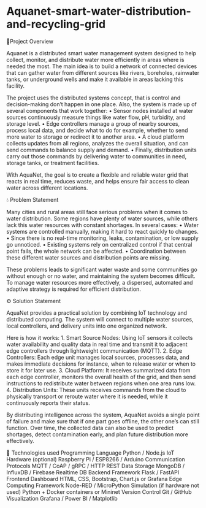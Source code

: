 # Aquanet-smart-water-distribution-and-recycling-grid
🎯Project Overview

Aquanet is a distributed smart water management system designed to help collect, monitor, and distribute water more efficiently in areas where is needed the most. The main idea is to build a network of connected devices that can gather water from different sources like rivers, boreholes, rainwater tanks, or underground wells and make it available in areas lacking this facility.

The project uses the distributed systems concept, that is control and decision-making don’t happen in one place. Also, the system is made up of several components that work together:
	•	Sensor nodes installed at water sources continuously measure things like water flow, pH, turbidity, and storage level.
	•	Edge controllers manage a group of nearby sources, process local data, and decide what to do for example, whether to send more water to storage or redirect it to another area.
	•	A cloud platform collects updates from all regions, analyzes the overall situation, and can send commands to balance supply and demand.
	•	Finally, distribution units carry out those commands by delivering water to communities in need, storage tanks, or treatment facilities.

With AquaNet, the goal is to create a flexible and reliable water grid that reacts in real time, reduces waste, and helps ensure fair access to clean water across different locations.


💧 Problem Statement

Many cities and rural areas still face serious problems when it comes to water distribution.
Some regions have plenty of water sources, while others lack this water resources with constant shortages. In several cases:
	•	Water systems are controlled manually, making it hard to react quickly to changes.
	•	Since there is no real-time monitoring, leaks, contamination, or low supply go unnoticed.
	•	Existing systems rely on centralized control if that central point fails, the whole network can be affected.
	•	Coordination between these different water sources and distribution points are missing.

These problems leads to significant water waste and some communities go without enough or no water, and maintaining the system becomes difficult. To manage water resources more effectively, a dispersed, automated and adaptive strategy is required for efficient distribution. 


⚙️ Solution Statement

AquaNet provides a practical solution by combining IoT technology and distributed computing.
The system will connect to multiple water sources, local controllers, and delivery units into one organized network.

Here is how it works:
	1.	Smart Source Nodes:
Using IoT sensors it collects water availability and quality data in real time and transmit it to adjacent edge controllers through lightweight communication (MQTT).
	2.	Edge Controllers:
Each edge unit manages local sources, processes data, and makes immediate decisions for instance, when to release water or when to store it for later use.
	3.	Cloud Platform:
It receives summarized data from each edge controller, monitors the overall health of the grid, and then send instructions to redistribute water between regions when one area runs low.
	4.	Distribution Units:
These units receives commands from the cloud to physically transport or reroute water where it is needed, while it continuously reports their status.

By distributing intelligence across the system, AquaNet avoids a single point of failure and make sure that if one part goes offline, the other one’s can still function. Over time, the collected data can also be used to predict shortages, detect contamination early, and plan future distribution more effectively.

🧰 Technologies used
Programming Language
Python / Node.js
IoT Hardware (optional)
Raspberry Pi / ESP8266 / Arduino
Communication Protocols
MQTT / CoAP / gRPC / HTTP REST
Data Storage
MongoDB / InfluxDB / Firebase Realtime DB
Backend Framework
Flask / FastAPI
Frontend Dashboard
HTML, CSS, Bootstrap, Chart.js or Grafana
Edge Computing Framework
Node-RED / MicroPython
Simulation (if hardware not used)
Python + Docker containers or Mininet
Version Control
Git / GitHub
Visualization
Grafana / Power BI / Matplotlib
